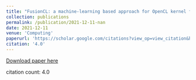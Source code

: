 ```yaml
---
title: "FusionCL: a machine-learning based approach for OpenCL kernel fusion to increase system performance"
collection: publications
permalink: /publication/2021-12-11-nan
date: 2021-12-11
venue: 'Computing'
paperurl: 'https://scholar.google.com/citations?view_op=view_citation&hl=en&user=CCckbEUAAAAJ&cstart=20&pagesize=80&citation_for_view=CCckbEUAAAAJ:u9iWguZQMMsC'
citation: '4.0'
---
```

[Download paper here](https://scholar.google.com/citations?view_op=view_citation&hl=en&user=CCckbEUAAAAJ&cstart=20&pagesize=80&citation_for_view=CCckbEUAAAAJ:u9iWguZQMMsC)

citation count: 4.0